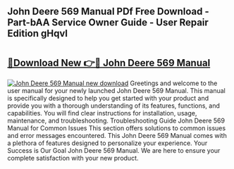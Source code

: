 ## John Deere 569 Manual PDf Free Download - Part-bAA Service Owner Guide - User Repair Edition gHqvI

# <h2><a href="http://bc93708.oget.top/?id=John+Deere+569+Manual">🔗Download New 👉🔴 John Deere 569 Manual</a></h2>

[![John Deere 569 Manual new download](https://i.imgur.com/5g1atiW.png)](http://bc93708.oget.top/?id=John+Deere+569+Manual)
Greetings and welcome to the user manual for your newly launched John Deere 569 Manual. This manual is specifically designed to help you get started with your product and provide you with a thorough understanding of its features, functions, and capabilities. You will find clear instructions for installation, usage, maintenance, and troubleshooting. Troubleshooting Guide John Deere 569 Manual for Common Issues This section offers solutions to common issues and error messages encountered. This John Deere 569 Manual comes with a plethora of features designed to personalize your experience. Your Success is Our Goal John Deere 569 Manual. We are here to ensure your complete satisfaction with your new product.
